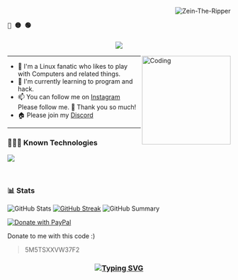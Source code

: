 
<p align="right"><img src="https://komarev.com/ghpvc/?username=Zein-The-Ripper&label=Profile%20views&color=0e75b6&size=24&style=flat" alt="Zein-The-Ripper" /></p>
<p align="left"><b><samp>🔴 🟡 🟢</samp></b></p>


<h3 align="center">
  <img src="https://readme-typing-svg.herokuapp.com/?font=Righteous&size=35&center=true&vCenter=true&width=1600&height=70&duration=4000&lines=Hello+There!+I'm+Zein+" />
</h3>


<img align="right" alt="Coding" width="200" src="https://user-images.githubusercontent.com/74038190/212750999-42ff8a64-dad8-4772-9648-849968543991.gif">

---

- 🔭 I'm a Linux fanatic who likes to play with Computers and related things.
- 🌱 I'm currently learning to program and hack.
- 📫 You can follow me on [Instagram](https://www.instagram.com/zein_tgb/) Please follow me. 🤩 Thank you so much! 
- 🏠 Please join my [Discord](https://discord.gg/qVG4zRk2bd)
---


<h3>👨🏻‍💻 Known Technologies</h3>
<!--tech stack icons-->
<p align="left">
  <a href="https://skillicons.dev">
    <img src="https://skillicons.dev/icons?i=arch,bash,linux,py,angular,java,dart,flutter,androidstudio,css,html,js,nodejs,mysql,firebase,git,github,docker,postman,eclipse,vscode&perline=12" />
  </a>
</p>
<br>


<h3>📊 Stats</h3>

![GitHub Stats](http://github-profile-summary-cards.vercel.app/api/cards/stats?username=Zein-The-Ripper&theme=tokyonight)                 [![GitHub Streak](https://github-readme-streak-stats.herokuapp.com?user=Zein-The-Ripper&theme=tokyonight&hide_border=true&date_format=j%20M%5B%20Y%5D&card_width=480)](https://git.io/streak-stats)
![GitHub Summary](http://github-profile-summary-cards.vercel.app/api/cards/profile-details?username=Zein-The-Ripper&theme=tokyonight)

[![Donate with PayPal](https://www.paypalobjects.com/digitalassets/c/website/logo/full-text/pp_fc_hl.svg)](https://www.paypal.com/cgi-bin/webscr?cmd=_s-xclick&hosted_button_id=5M5TSXXVW37F2)

Donate to me with this code :)  
> 5M5TSXXVW37F2
<h3 align="center">
  
  [![Typing SVG](https://readme-typing-svg.herokuapp.com?font=Fantasque+Sans+Mono&weight=700&size=24&pause=1000&color=0e75b6&center=true&width=446&lines=Thank+you+for+visiting!+%F0%9F%91%8D)](https://git.io/typing-svg)

</h3>
